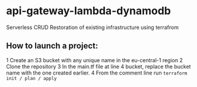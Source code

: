 # api-gateway-lambda-dynamodb
Serverless CRUD
Restoration of existing infrastructure using terrafrom

## How to launch a project:
1 Create an S3 bucket with any unique name in the eu-central-1 region
2 Clone the repository
3 In the main.tf file at line 4 bucket, replace the bucket name with the one created earlier.
4 From the comment line run `terraform init / plan / apply`
